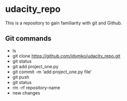 # udacity_repo
This is a repository to gain familiarity with git and Github.

## Git commands
* ls
* git clone https://github.com/idymko/udacity_repo.git
* git status
* git add project_one.py
* git commit -m ‘add project_one.py file’ 
* git push 
* git status
* rm -rf repository-name
* new changes 
